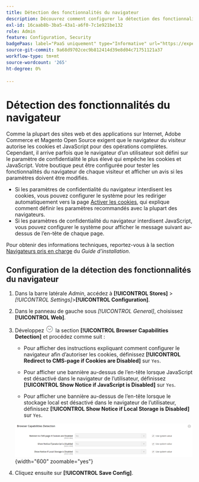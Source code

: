 ```yaml
---
title: Détection des fonctionnalités du navigateur
description: Découvrez comment configurer la détection des fonctionnalités du navigateur et afficher un avis si les paramètres du navigateur du client doivent être modifiés.
exl-id: 16caab8b-3ba5-43a1-a6f0-7c1e921be132
role: Admin
feature: Configuration, Security
badgePaas: label="PaaS uniquement" type="Informative" url="https://experienceleague.adobe.com/fr/docs/commerce/user-guides/product-solutions" tooltip="S’applique uniquement aux projets Adobe Commerce on Cloud (infrastructure PaaS gérée par Adobe) et aux projets On-premise."
source-git-commit: 9a68d9702cec9b812414d39e8d04c71751121a37
workflow-type: tm+mt
source-wordcount: '265'
ht-degree: 0%

---
```


# Détection des fonctionnalités du navigateur

Comme la plupart des sites web et des applications sur Internet, Adobe Commerce et Magento Open Source exigent que le navigateur du visiteur autorise les cookies et JavaScript pour des opérations complètes. Cependant, il arrive parfois que le navigateur d’un utilisateur soit défini sur le paramètre de confidentialité le plus élevé qui empêche les cookies et JavaScript. Votre boutique peut être configurée pour tester les fonctionnalités du navigateur de chaque visiteur et afficher un avis si les paramètres doivent être modifiés.

- Si les paramètres de confidentialité du navigateur interdisent les cookies, vous pouvez configurer le système pour les rediriger automatiquement vers la page [Activer les cookies](../content-design/pages.md#enable-cookies), qui explique comment définir les paramètres recommandés avec la plupart des navigateurs.
- Si les paramètres de confidentialité du navigateur interdisent JavaScript, vous pouvez configurer le système pour afficher le message suivant au-dessus de l’en-tête de chaque page.

Pour obtenir des informations techniques, reportez-vous à la section [Navigateurs pris en charge](https://experienceleague.adobe.com/docs/commerce-operations/installation-guide/system-requirements.html?lang=fr#supported-browsers) du _Guide d’installation_.

## Configuration de la détection des fonctionnalités du navigateur

1. Dans la barre latérale _Admin_, accédez à **[!UICONTROL Stores]** > _[!UICONTROL Settings]_>**[!UICONTROL Configuration]**.

1. Dans le panneau de gauche sous _[!UICONTROL General]_, choisissez **[!UICONTROL Web]**.

1. Développez ![Sélecteur d’extension](../assets/icon-display-expand.png) la section **[!UICONTROL Browser Capabilities Detection]** et procédez comme suit :

   - Pour afficher des instructions expliquant comment configurer le navigateur afin d’autoriser les cookies, définissez **[!UICONTROL Redirect to CMS-page if Cookies are Disabled]** sur `Yes`.

   - Pour afficher une bannière au-dessus de l’en-tête lorsque JavaScript est désactivé dans le navigateur de l’utilisateur, définissez **[!UICONTROL Show Notice if JavaScript is Disabled]** sur `Yes`.

   - Pour afficher une bannière au-dessus de l’en-tête lorsque le stockage local est désactivé dans le navigateur de l’utilisateur, définissez **[!UICONTROL Show Notice if Local Storage is Disabled]** sur `Yes`.

   ![Configuration générale - Détection des fonctionnalités d’un navigateur web](../configuration-reference/general/assets/web-browser-capabilities-detection.png){width="600" zoomable="yes"}

1. Cliquez ensuite sur **[!UICONTROL Save Config]**.
